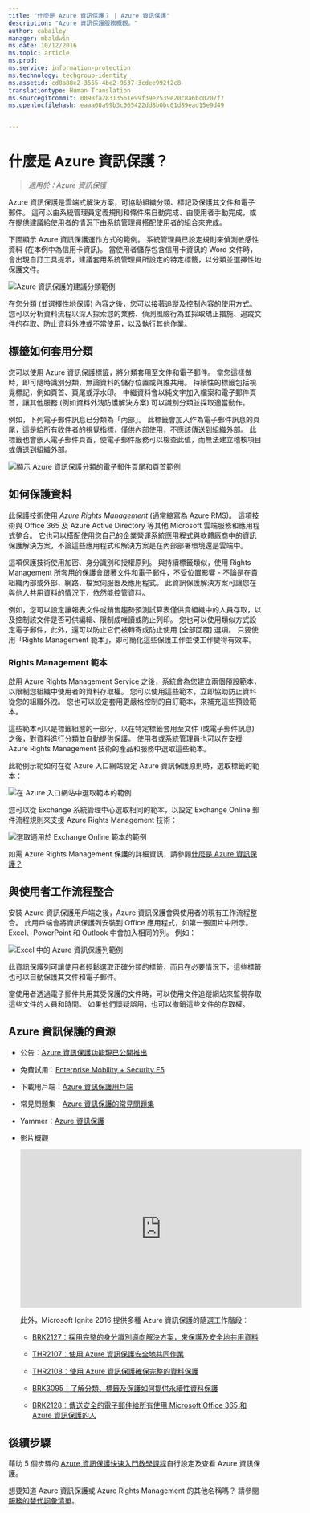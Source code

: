 ```yaml
---
title: "什麼是 Azure 資訊保護？ | Azure 資訊保護"
description: "Azure 資訊保護服務概觀。"
author: cabailey
manager: mbaldwin
ms.date: 10/12/2016
ms.topic: article
ms.prod: 
ms.service: information-protection
ms.technology: techgroup-identity
ms.assetid: cd8a88e2-3555-4be2-9637-3cdee992f2c8
translationtype: Human Translation
ms.sourcegitcommit: 0098fa28313561e99f39e2539e20c8a6bc0207f7
ms.openlocfilehash: eaaa08a99b3c065422dd8b0bc01d89ead15e9d49


---
```


# 什麼是 Azure 資訊保護？

>*適用於：Azure 資訊保護*

Azure 資訊保護是雲端式解決方案，可協助組織分類、標記及保護其文件和電子郵件。 這可以由系統管理員定義規則和條件來自動完成、由使用者手動完成，或在提供建議給使用者的情況下由系統管理員搭配使用者的組合來完成。 

下圖顯示 Azure 資訊保護運作方式的範例。 系統管理員已設定規則來偵測敏感性資料 (在本例中為信用卡資訊)。 當使用者儲存包含信用卡資訊的 Word 文件時，會出現自訂工具提示，建議套用系統管理員所設定的特定標籤，以分類並選擇性地保護文件。 

![Azure 資訊保護的建議分類範例](../media/info-protect-recommend-callouts.png)

在您分類 (並選擇性地保護) 內容之後，您可以接著追蹤及控制內容的使用方式。 您可以分析資料流程以深入探索您的業務、偵測風險行為並採取矯正措施、追蹤文件的存取、防止資料外洩或不當使用，以及執行其他作業。

## 標籤如何套用分類

您可以使用 Azure 資訊保護標籤，將分類套用至文件和電子郵件。 當您這樣做時，即可隨時識別分類，無論資料的儲存位置或與誰共用。 持續性的標籤包括視覺標記，例如頁首、頁尾或浮水印。 中繼資料會以純文字加入檔案和電子郵件頁首，讓其他服務 (例如資料外洩防護解決方案) 可以識別分類並採取適當動作。 

例如，下列電子郵件訊息已分類為「內部」。 此標籤會加入作為電子郵件訊息的頁尾，這是給所有收件者的視覺指標，僅供內部使用，不應該傳送到組織外部。 此標籤也會嵌入電子郵件頁首，使電子郵件服務可以檢查此值，而無法建立稽核項目或傳送到組織外部。

![顯示 Azure 資訊保護分類的電子郵件頁尾和頁首範例](../media/example-email-footer-header.png)


## 如何保護資料

此保護技術使用 *Azure Rights Management* (通常縮寫為 Azure RMS)。 這項技術與 Office 365 及 Azure Active Directory 等其他 Microsoft 雲端服務和應用程式整合。 它也可以搭配使用您自己的企業營運系統應用程式與軟體廠商中的資訊保護解決方案，不論這些應用程式和解決方案是在內部部署環境還是雲端中。

這項保護技術使用加密、身分識別和授權原則。 與持續標籤類似，使用 Rights Management 所套用的保護會跟著文件和電子郵件，不受位置影響 - 不論是在貴組織內部或外部、網路、檔案伺服器及應用程式。 此資訊保護解決方案可讓您在與他人共用資料的情況下，依然能控管資料。

例如，您可以設定讓報表文件或銷售趨勢預測試算表僅供貴組織中的人員存取，以及控制該文件是否可供編輯、限制成唯讀或防止列印。 您也可以使用類似方式設定電子郵件，此外，還可以防止它們被轉寄或防止使用 [全部回覆] 選項。 只要使用「Rights Management 範本」，即可簡化這些保護工作並使工作變得有效率。

### Rights Management 範本

啟用 Azure Rights Management Service 之後，系統會為您建立兩個預設範本，以限制您組織中使用者的資料存取權。 您可以使用這些範本，立即協助防止資料從您的組織外洩。 您也可以設定套用更嚴格控制的自訂範本，來補充這些預設範本。

這些範本可以是標籤組態的一部分，以在特定標籤套用至文件 (或電子郵件訊息) 之後，對資料進行分類並自動提供保護。 使用者或系統管理員也可以在支援 Azure Rights Management 技術的產品和服務中選取這些範本。

此範例示範如何在從 Azure 入口網站設定 Azure 資訊保護原則時，選取標籤的範本：

![在 Azure 入口網站中選取範本的範例](../media/templates-infoprotection-callouts.png)

您可以從 Exchange 系統管理中心選取相同的範本，以設定 Exchange Online 郵件流程規則來支援 Azure Rights Management 技術：

![選取適用於 Exchange Online 範本的範例](../media/templates-exchangeonline-callouts.png)

如需 Azure Rights Management 保護的詳細資訊，請參閱[什麼是 Azure 資訊保護？](what-is-azure-rms.md)

## 與使用者工作流程整合

安裝 Azure 資訊保護用戶端之後，Azure 資訊保護會與使用者的現有工作流程整合。 此用戶端會將資訊保護列安裝到 Office 應用程式，如第一張圖片中所示。 Excel、PowerPoint 和 Outlook 中會加入相同的列。 例如：

![Excel 中的 Azure 資訊保護列範例](../media/excel2013-infoprotect-bar2.png)

此資訊保護列可讓使用者輕鬆選取正確分類的標籤，而且在必要情況下，這些標籤也可以自動保護其文件和電子郵件。

當使用者透過電子郵件共用其受保護的文件時，可以使用文件追蹤網站來監視存取這些文件的人員和時間。 如果他們懷疑誤用，也可以撤銷這些文件的存取權。


## Azure 資訊保護的資源

- 公告︰[Azure 資訊保護功能現已公開推出](https://blogs.technet.microsoft.com/enterprisemobility/2016/10/04/azure-information-protection-is-now-generally-available/)

- 免費試用：[Enterprise Mobility + Security E5](https://portal.office.com/Signup/Signup.aspx?OfferId=87dd2714-d452-48a0-a809-d2f58c4f68b7)

- 下載用戶端：[Azure 資訊保護用戶端](https://www.microsoft.com/en-us/download/details.aspx?id=53018)

- 常見問題集︰[Azure 資訊保護的常見問題集](../get-started/faqs.md)

- Yammer：[Azure 資訊保護](https://www.yammer.com/askipteam/#/threads/inGroup?type=in_group&feedId=8652489&view=all)

- 影片概觀

    <iframe width="560" height="315" src="https://www.youtube.com/embed/N9Ip0m6d3G0" frameborder="0" allowfullscreen></iframe>

    此外，Microsoft Ignite 2016 提供多種 Azure 資訊保護的隨選工作階段︰

    - [BRK2127︰採用完整的身分識別導向解決方案，來保護及安全地共用資料](https://myignite.microsoft.com/videos?q=BRK2127)
    
    - [THR2107：使用 Azure 資訊保護安全地共同作業](https://myignite.microsoft.com/videos?q=THR2107)
    
    - [THR2108︰使用 Azure 資訊保護確保完整的資料保護](https://myignite.microsoft.com/videos?q=THR2108)
    
    - [BRK3095︰了解分類、標籤及保護如何提供永續性資料保護](https://myignite.microsoft.com/videos?q=BRK3095)
    
    - [BRK2128︰傳送安全的電子郵件給所有使用 Microsoft Office 365 和 Azure 資訊保護的人](https://myignite.microsoft.com/videos?q=BRK2128)


## 後續步驟

藉助 5 個步驟的 [Azure 資訊保護快速入門教學課程](../get-started/infoprotect-quick-start-tutorial.md)自行設定及查看 Azure 資訊保護。

想要知道 Azure 資訊保護或 Azure Rights Management 的其他名稱嗎？ 請參閱[服務的替代詞彙清單](azure-rms-aka.md)。


<!--HONumber=Oct16_HO2-->


